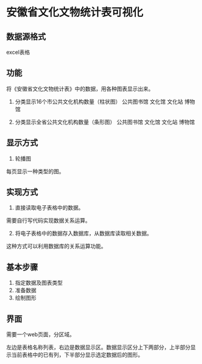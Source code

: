 
# 安徽省文化文物统计表可视化


## 数据源格式
excel表格

## 功能
将《安徽省文化文物统计表》中的数据，用各种图表显示出来。

1. 分类显示16个市公共文化机构数量（柱状图）
公共图书馆
文化馆
文化站
博物馆

2. 分类显示全省公共文化机构数量（条形图）
公共图书馆
文化馆
文化站
博物馆

## 显示方式

1. 轮播图

每页显示一种类型的图。

## 实现方式
1. 直接读取电子表格中的数据。

需要自行写代码实现数据关系运算。

2. 将电子表格中的数据存入数据库，从数据库读取相关数据。

这种方式可以利用数据库的关系运算功能。

## 基本步骤

1. 指定数据及图表类型
2. 准备数据
3. 绘制图形


## 界面
需要一个web页面，分区域。

左边是表格名称列表，右边是数据显示区。数据显示区分上下两部分，上半部分显示当前表格中的已有列，下半部分显示选定数据后的图形。


